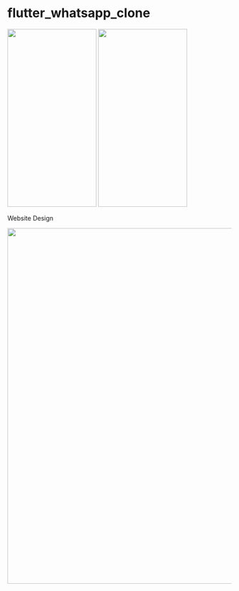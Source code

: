 # flutter_whatsapp_clone

<img src="https://user-images.githubusercontent.com/26844387/182757849-167600ba-8e4d-4f60-b919-b5b7f9c6ad4b.png" width="200" height="400" />  <img src="https://user-images.githubusercontent.com/26844387/182757939-6a1b47a8-cae7-48d2-be19-27d596794a9e.png" width="200" height="400" />  

Website Design

<img src="https://user-images.githubusercontent.com/26844387/182758001-b49ff47a-2c93-4834-a416-5be56e6f4ebc.png" width="1200" height="800" />
